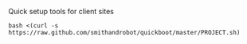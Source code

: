 Quick setup tools for client sites

`bash <(curl -s https://raw.github.com/smithandrobot/quickboot/master/PROJECT.sh)`
